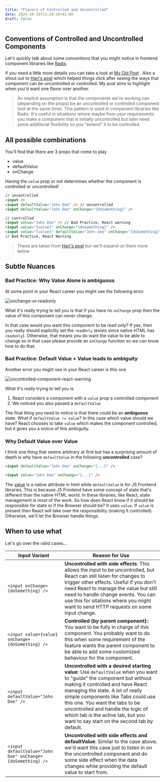 ```yaml
---
title: "Flavors of Controlled and Uncontrolled"
date: 2024-10-20T13:29:28+01:00
draft: false
---
```


## Conventions of Controlled and Uncontrolled Components

Let's quickly talk about some conventions that you might notice in
frontend component libraries like
[Radix](https://www.radix-ui.com/).

If you need a little more details you can take a look at [My Old Post](/posts/uncontrolled-controlled-components-mixed-story/)
. Also a shout out to [Hari's post](https://dev.to/haribhandari/uncontrolled-components-controlled-components-598o)
which helped things click after seeing the ways that component can be uncontrolled
or controlled. My post aims to highlight when you'd want one flavor over another.

> An implicit assumption is that the components we're working can (depending
> on the props)
> be an uncontrolled or controlled component (not at the same time).
> This pattern is used in
> component libraries like Radix. It's useful in situations where maybe
> from your requirements
> you make a component that is initially uncontrolled but later need some additional
> flexibility so you "extend" it to be controlled.

## All possible combinations

You'll find that there are 3 props that come to play

- value
- defaultValue
- onChange

Having the `value` prop or not determines whether the component is
controlled or uncontrolled!

```html
// uncontrolled
<input />
<input defaultValue="John Doe" /> // uncontrolled
<input defaultValue="John Doe" onChange="{doSomething}" />

// controlled
<input value="John Doe" /> // Bad Practice, React warning
<input value="{value}" onChange="{doSomething}" />
<input value="{value}" defaultValue="John doe" onChange="{doSomething}" />
// Bad Practice, React Warning
```

> These are taken from [Hari's post](https://dev.to/haribhandari/uncontrolled-components-controlled-components-598o)
> but we'll expand on them more below

## Subtle Nuances

### Bad Practice: Why Value Alone is ambiguous

At some point in your React career you might see the following error.

![onchange-or-readonly](/images/onchange-missing-warning.png)

What it's really trying to tell you is that if you have no `onChange` prop
then the value of this component can never change.

In that case would you want this component to be read only? If yes, then
you really should explicitly set the `readOnly` (exists since native HTML has `readonly`).
Otherwise, that means you do want the value to be able to change so in that case
please provide an `onChange` function so we can know how to do that.

### Bad Practice: Default Value + Value leads to ambiguity

Another error you might see in your React career is this one

![uncontrolled-component-react-warning](/images/uncontrolled-component-warning.png)

What it's really trying to tell you is

1. React considers a component with a `value` prop a controlled component
2. We noticed you also passed a `defaultValue`

The final thing you need to notice is that there could be an **ambiguous**
state. What if `defaultValue != value`? In this case which value should we have?
React chooses to take `value` which makes the component controlled, but it
gives you a notice of this ambiguity.

### Why Default Value over Value

I think one thing that seems arbitrary at first but has a surprising amount
of depth is why have `defaultValue` in the following **uncontrolled** case?

```html
<input defaultValue="John Doe" onChange="{...}" />

<input value="John Doe" onChange="{...}" />
```

The [value](https://developer.mozilla.org/en-US/docs/Web/HTML/Element/input#value)
is a native attribute in html while `defaultValue` is for JS Frontend libraries.
This is because JS Frontend have some concept of state that's different than the
native HTML world. In these libraries, like React, state management is most of
the work. So how does React know if it should be responsible for state
or if the Browser should be? It uses `value`. If `value` is present then
React will take over the responsibility (making it controlled).
Otherwise, we'll let the Browser handle things.

## When to use what

Let's go over the valid cases...

| Input Variant                                              | Reason for Use                                                                                                                                                                                                                                                                                                                                                                                  |
| ---------------------------------------------------------- | ----------------------------------------------------------------------------------------------------------------------------------------------------------------------------------------------------------------------------------------------------------------------------------------------------------------------------------------------------------------------------------------------- |
| `<input onChange={doSomething} />`                         | **Uncontrolled with side effects**: This allows the input to be uncontrolled, but React can still listen for changes to trigger other effects. Useful if you don't need React to manage the value but still need to handle change events. You can use this for sitations where you might want to send HTTP requests on some input change.                                                       |
| `<input value={value} onChange={doSomething} />`           | **Controlled (by parent component):**: You want to be fully in charge of this component. You probably want to do this when some requirement of the feature wants the parent component to be able to add some customized behaviour for the component.                                                                                                                                            |
| `<input defaultValue="John Doe" />`                        | **Uncontrolled with a desired starting value**: Use `defaultValue` when you want to "guide" the component but without making it controlled and have React managing the state. A lot of really simple components like Tabs could use this one. You want the tabs to be uncontrolled and handle the logic of which tab is the active tab, but you want to say start on the second tab by default. |
| `<input defaultValue="John Doe" onChange={doSomething} />` | **Uncontrolled with side effects and defaultValue**: Similar to the case above, we'd want this case just to listen in on the uncontrolled component and do some side effect when the data changes while providing the default value to start from.                                                                                                                                              |

